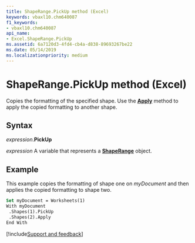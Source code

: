 ```yaml
---
title: ShapeRange.PickUp method (Excel)
keywords: vbaxl10.chm640087
f1_keywords:
- vbaxl10.chm640087
api_name:
- Excel.ShapeRange.PickUp
ms.assetid: 6a7120d3-4fd4-cb4a-d838-89693267be22
ms.date: 05/14/2019
ms.localizationpriority: medium
---
```



# ShapeRange.PickUp method (Excel)

Copies the formatting of the specified shape. Use the **[Apply](Excel.ShapeRange.Apply.md)** method to apply the copied formatting to another shape.


## Syntax

_expression_.**PickUp**

_expression_ A variable that represents a **[ShapeRange](Excel.shaperange.md)** object.


## Example

This example copies the formatting of shape one on _myDocument_ and then applies the copied formatting to shape two.

```vb
Set myDocument = Worksheets(1) 
With myDocument 
 .Shapes(1).PickUp 
 .Shapes(2).Apply 
End With
```




[!include[Support and feedback](~/includes/feedback-boilerplate.md)]